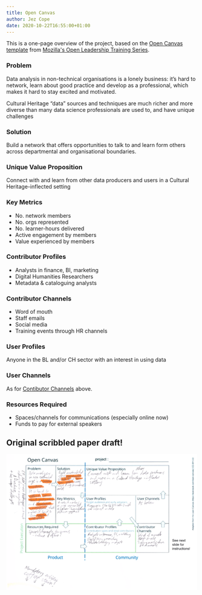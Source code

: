 ```yaml
---
title: Open Canvas
author: Jez Cope
date: 2020-10-22T16:55:00+01:00
---
```


This is a one-page overview of the project, based on the [Open Canvas template][] from [Mozilla's Open Leadership Training Series][].

[Open Canvas template]: https://mozilla.github.io/open-leadership-training-series/articles/opening-your-project/develop-an-open-project-strategy-with-open-canvas/
[Mozilla's Open Leadership Training Series]: https://mozilla.github.io/open-leadership-training-series/

### Problem

Data analysis in non-technical organisations is a lonely business: it’s hard to network, learn about good practice and develop as a professional, which makes it hard to stay excited and motivated.

Cultural Heritage “data” sources and techniques are much richer and more diverse than many data science professionals are used to, and have unique challenges

### Solution

Build a network that offers opportunities to talk to and learn form others across departmental and organisational boundaries.

### Unique Value Proposition

Connect with and learn from other data producers and users in a Cultural Heritage-inflected setting

### Key Metrics

- No. network members
- No. orgs represented
- No. learner-hours delivered
- Active engagement by members
- Value experienced by members

### Contributor Profiles

- Analysts in finance, BI, marketing
- Digital Humanities Researchers
- Metadata & cataloguing analysts

### Contributor Channels

- Word of mouth
- Staff emails
- Social media
- Training events through HR channels

### User Profiles

Anyone in the BL and/or CH sector with an interest in using data

### User Channels

As for [Contibutor Channels](#contributor-channels) above.

### Resources Required

- Spaces/channels for communications (especially online now)
- Funds to pay for external speakers

## Original scribbled paper draft!

![Open Canvas scan](/images/open-canvas.png)
